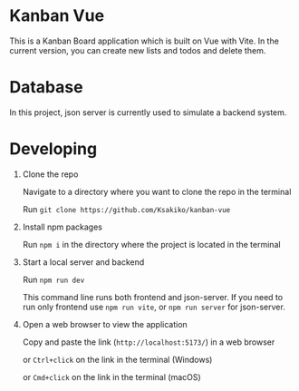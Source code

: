 # Kanban Vue

This is a Kanban Board application which is built on Vue with Vite. In the current version, you can create new lists and todos and delete them.

# Database

In this project, json server is currently used to simulate a backend system.

# Developing

1. Clone the repo

   Navigate to a directory where you want to clone the repo in the terminal

   Run `git clone https://github.com/Ksakiko/kanban-vue`

2. Install npm packages

   Run `npm i` in the directory where the project is located in the terminal

3. Start a local server and backend

   Run `npm run dev`

   This command line runs both frontend and json-server. If you need to run only frontend use `npm run vite`, or `npm run server` for json-server.

4. Open a web browser to view the application

   Copy and paste the link (`http://localhost:5173/`) in a web browser

   or `Ctrl+click` on the link in the terminal (Windows)

   or `Cmd+click` on the link in the terminal (macOS)
